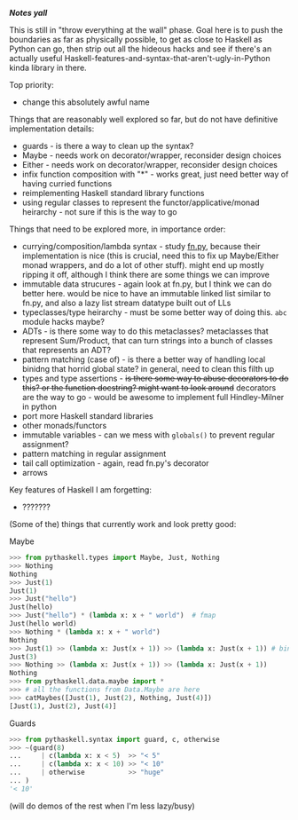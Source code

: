 ***Notes yall***

This is still in "throw everything at the wall" phase. Goal here is to push the
boundaries as far as physically possible, to get as close to Haskell as Python
can go, then strip out all the hideous hacks and see if there's an actually
useful Haskell-features-and-syntax-that-aren't-ugly-in-Python kinda library in
there.

Top priority:
* change this absolutely awful name

Things that are reasonably well explored so far, but do not have definitive
implementation details:
* guards - is there a way to clean up the syntax?
* Maybe - needs work on decorator/wrapper, reconsider design choices
* Either - needs work on decorator/wrapper, reconsider design choices
* infix function composition with "\*" - works great, just need better way of
  having curried functions
* reimplementing Haskell standard library functions
* using regular classes to represent the functor/applicative/monad heirarchy -
  not sure if this is the way to go

Things that need to be explored more, in importance order:
* currying/composition/lambda syntax - study
  [fn.py](https://github.com/kachayev/fn.py), because their implementation is
  nice (this is crucial, need this to fix up Maybe/Either monad wrappers, and
  do a lot of other stuff). might end up mostly ripping it off, although I
  think there are some things we can improve
* immutable data strucures - again look at fn.py, but I think we can do better
  here. would be nice to have an immutable linked list similar to fn.py, and
  also a lazy list stream datatype built out of LLs
* typeclasses/type heirarchy - must be some better way of doing this. `abc`
  module hacks maybe?
* ADTs - is there some way to do this metaclasses? metaclasses that represent
  Sum/Product, that can turn strings into a bunch of classes that represents an
  ADT?
* pattern matching (case of) - is there a better way of handling local binidng
  that horrid global state? in general, need to clean this filth up
* types and type assertions - ~~is there some way to abuse decorators to do this?
  or the function docstring? might want to look around~~ decorators are the way to go - would be awesome to implement full Hindley-Milner in python
* port more Haskell standard libraries
* other monads/functors
* immutable variables - can we mess with `globals()` to prevent regular assignment?
* pattern matching in regular assignment
* tail call optimization - again, read fn.py's decorator
* arrows


Key features of Haskell I am forgetting:
* ???????


(Some of the) things that currently work and look pretty good:

Maybe

```python
>>> from pythaskell.types import Maybe, Just, Nothing
>>> Nothing
Nothing
>>> Just(1)
Just(1)
>>> Just("hello")
Just(hello)
>>> Just("hello") * (lambda x: x + " world")  # fmap
Just(hello world)
>>> Nothing * (lambda x: x + " world")
Nothing
>>> Just(1) >> (lambda x: Just(x + 1)) >> (lambda x: Just(x + 1)) # bind
Just(3)
>>> Nothing >> (lambda x: Just(x + 1)) >> (lambda x: Just(x + 1))
Nothing
>>> from pythaskell.data.maybe import *
>>> # all the functions from Data.Maybe are here
>>> catMaybes([Just(1), Just(2), Nothing, Just(4)])
[Just(1), Just(2), Just(4)]
```

Guards

```python
>>> from pythaskell.syntax import guard, c, otherwise
>>> ~(guard(8)
...     | c(lambda x: x < 5)  >> "< 5"
...     | c(lambda x: x < 10) >> "< 10"
...     | otherwise           >> "huge"
... )
'< 10'
```

(will do demos of the rest when I'm less lazy/busy)
